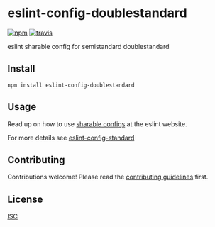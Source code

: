 # eslint-config-doublestandard

[![npm][npm-image]][npm-url]
[![travis][travis-image]][travis-url]

[npm-image]: https://img.shields.io/npm/v/eslint-config-doublestandard.svg?style=flat-square
[npm-url]: https://www.npmjs.com/package/eslint-config-doublestandard
[travis-image]: https://img.shields.io/travis/flet/eslint-config-doublestandard.svg?style=flat-square
[travis-url]: https://travis-ci.org/flet/eslint-config-doublestandard

eslint sharable config for semistandard doublestandard

## Install

```
npm install eslint-config-doublestandard
```

## Usage

Read up on how to use [sharable configs](http://eslint.org/docs/developer-guide/shareable-configs) at the eslint website.

For more details see [eslint-config-standard](https://github.com/feross/eslint-config-standard)

## Contributing

Contributions welcome! Please read the [contributing guidelines](CONTRIBUTING.md) first.

## License

[ISC](LICENSE.md)
